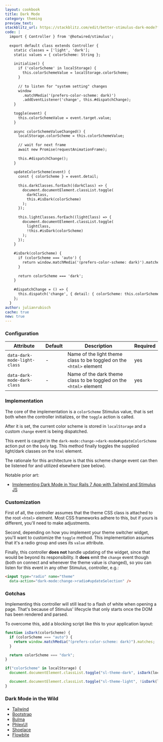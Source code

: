 ```yaml
---
layout: cookbook
title: Dark Mode
category: theming
preview_text: 
stackblitz_url: https://stackblitz.com/edit/better-stimulus-dark-mode?file=index.html,controllers%2Fdark_mode_controller.js&embed=1
code: |
  import { Controller } from '@hotwired/stimulus';
  
  export default class extends Controller {
    static classes = ['light', 'dark'];
    static values = { colorScheme: String };
  
    initialize() {
      if ('colorScheme' in localStorage) {
        this.colorSchemeValue = localStorage.colorScheme;
      }
  
      // to listen for "system setting" changes
      window
        .matchMedia('(prefers-color-scheme: dark)')
        .addEventListener('change', this.#dispatchChange);
    }
  
    toggle(event) {
      this.colorSchemeValue = event.target.value;
    }
  
    async colorSchemeValueChanged() {
      localStorage.colorScheme = this.colorSchemeValue;
  
      // wait for next frame
      await new Promise(requestAnimationFrame);
  
      this.#dispatchChange();
    }
  
    updateColorScheme(event) {
      const { colorScheme } = event.detail;
  
      this.darkClasses.forEach((darkClass) => {
        document.documentElement.classList.toggle(
          darkClass,
          this.#isDark(colorScheme)
        );
      });
  
      this.lightClasses.forEach((lightClass) => {
        document.documentElement.classList.toggle(
          lightClass,
          !this.#isDark(colorScheme)
        );
      });
    }
  
    #isDark(colorScheme) {
      if (colorScheme === 'auto') {
        return window.matchMedia('(prefers-color-scheme: dark)').matches;
      }
  
      return colorScheme === 'dark';
    }
  
    #dispatchChange = () => {
      this.dispatch('change', { detail: { colorScheme: this.colorSchemeValue } });
    };
  }
author: julianrubisch
cache: true
new: true
---
```


### Configuration

|Attribute|Default|Description|Required|
|---------|-------|-----------|--------|
|`data-dark-mode-light-class`| - | Name of the light theme class to be toggled on the `<html>` element | yes |
|`data-dark-mode-dark-class` | - | Name of the dark theme class to be toggled on the `<html>` element | yes |


### Implementation

The core of the implementation is a `colorScheme` Stimulus value, that is set both when the controller initializes, or the `toggle` action is called.

After it is set, the current color scheme is stored in `localStorage` and a custom `change` event is being dispatched.

This event is caught in the `dark-mode:change->dark-mode#updateColorScheme` action put on the `body` tag. This method finally toggles the supplied light/dark classes on the `html` element.

The rationale for this architecture is that this scheme change event can then be listened for and utilized elsewhere (see below).

Notable prior art:

- [Implementing Dark Mode in Your Rails 7 App with Tailwind and Stimulus JS](https://arthurariza.hashnode.dev/bringing-elegance-to-the-night-implementing-dark-mode-in-your-rails-7-app-with-tailwind-and-stimulus-js#heading-stimulus-js)

### Customization

First of all, the controller assumes that the theme CSS class is attached to the root `<html>` element. Most CSS frameworks adhere to this, but if yours is different, you'll need to make adjustments.

Second, depending on how you implement your theme switcher widget, you'll want to customize the `toggle` method. This implementation assumes that it's a radio group and uses its `value` attribute.

Finally, this controller **does not** handle updating of the widget, since that would be beyond its responsibility. It **does** emit the `change` event though (both on connect and whenever the theme value is changed), so you can listen for this event in any other Stimulus, controller, e.g.:

```html
<input type="radio" name="theme"
  data-action="dark-mode:change->radio#updateSelection" />
```

### Gotchas

Implementing this controller will still lead to a flash of white when opening a page. That's because of Stimulus' lifecycle that only starts once the DOM has been rendered and parsed.

To overcome this, add a blocking script like this to your application layout:

```js
function isDark(colorScheme) {
  if (colorScheme === "auto") {
    return window.matchMedia("(prefers-color-scheme: dark)").matches;
  }

  return colorScheme === "dark";
}

if("colorScheme" in localStorage) {
  document.documentElement.classList.toggle("sl-theme-dark", isDark(localStorage.colorScheme));

  document.documentElement.classList.toggle("sl-theme-light", !isDark(localStorage.colorScheme));
}
```

### Dark Mode in the Wild

- [Tailwind](https://tailwindcss.com/docs/dark-mode#supporting-system-preference-and-manual-selection)
- [Bootstrap](https://getbootstrap.com/docs/5.3/customize/color-modes/#dark-mode)
- [Bulma](https://bulma.io/documentation/features/dark-mode/)
- [PhlexUI](https://phlexui.com/docs/dark_mode)
- [Shoelace](https://shoelace.style/getting-started/themes#dark-theme)
- [Flowbite](https://flowbite.com/docs/customize/dark-mode/#content)
